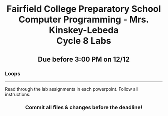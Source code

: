 <h1 align="center">
    Fairfield College Preparatory School<br>
    Computer Programming - Mrs. Kinskey-Lebeda<br>
    Cycle 8 Labs
</h1>

<h2 align="center">Due before 3:00 PM on 12/12</h2>

### Loops
---
Read through the lab assignments in each powerpoint. Follow all instructions.

<h3 align="center">Commit all files & changes before the deadline!</h3>
